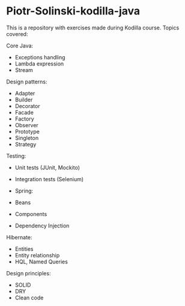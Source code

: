 # Piotr-Solinski-kodilla-java

This is a repository with exercises made during Kodilla course. Topics covered:

Core Java:

- Exceptions handling
- Lambda expression
- Stream

Design patterns:

- Adapter
- Builder
- Decorator
- Facade
- Factory
- Observer
- Prototype
- Singleton
- Strategy

Testing:

- Unit tests (JUnit, Mockito)
- Integration tests (Selenium)
- Spring:

- Beans
- Components
- Dependency Injection

Hibernate:

- Entities
- Entity relationship
- HQL, Named Queries

Design principles:

- SOLID
- DRY
- Clean code
